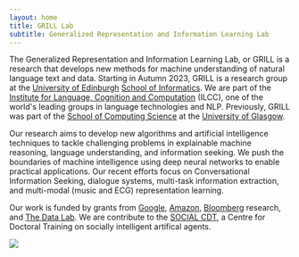 ```yaml
---
layout: home
title: GRILL Lab
subtitle: Generalized Representation and Information Learning Lab
---
```


The Generalized Representation and Information Learning Lab, or GRILL is a research that develops new methods for machine understanding of natural language text and data.  Starting in Autumn 2023, GRILL is a research group at the [University of Edinburgh](https://www.ed.ac.uk/) [School of Informatics](https://www.ed.ac.uk/informatics). We are part of the [Institute for Language, Cognition and Computation](https://web.inf.ed.ac.uk/ilcc) (ILCC), one of the world's leading groups in language technologies and NLP. Previously, GRILL was part of the [School of Computing Science](https://www.gla.ac.uk/schools/computing/) at the [University of Glasgow](https://www.gla.ac.uk/).

Our research aims to develop new algorithms and artificial intelligence techniques to tackle challenging problems in explainable machine reasoning, language understanding, and information seeking. We push the boundaries of machine intelligence using deep neural networks to enable practical applications.  Our recent efforts focus on Conversational Information Seeking, dialogue systems, multi-task information extraction, and multi-modal (music and ECG) representation learning. 

Our work is funded by grants from [Google](https://ai.googleblog.com/2020/02/announcing-2019-google-faculty-research.html), [Amazon](https://www.amazon.science/blog/recipients-of-the-2019-amazon-research-awards-announced), [Bloomberg](https://www.techatbloomberg.com/blog/announcing-2019-bloomberg-data-science-research-grant-winners/) research, and [The Data Lab](https://www.thedatalab.com/). We are contribute to the [SOCIAL CDT](https://socialcdt.org/), a Centre for Doctoral Training on socially intelligent artifical agents. 

<img src="../assets/img/glasgow_logo.png">
